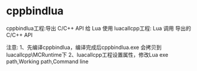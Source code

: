 # cppbindlua
cppbindlua工程:导出 C/C++ API 给 Lua 使用
luacallcpp工程: Lua 调用 导出的 C/C++ API

注意:
1、先编译cppbindlua，编译完成后cppbindlua.exe 会拷贝到luacallcpp\MCRuntime下
2、luacallcpp工程设置属性，修改Lua exe path,Working path,Command line
